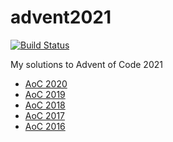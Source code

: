 # advent2021

[![Build Status](https://github.com/schwarzwald/advent2021/workflows/build/badge.svg)](https://github.com/schwarzwald/advent2021/actions)

My solutions to Advent of Code 2021

* [AoC 2020](https://github.com/schwarzwald/advent2020)
* [AoC 2019](https://github.com/schwarzwald/advent2019)
* [AoC 2018](https://github.com/schwarzwald/advent2018)
* [AoC 2017](https://github.com/schwarzwald/advent2017)
* [AoC 2016](https://github.com/schwarzwald/advent2016)
